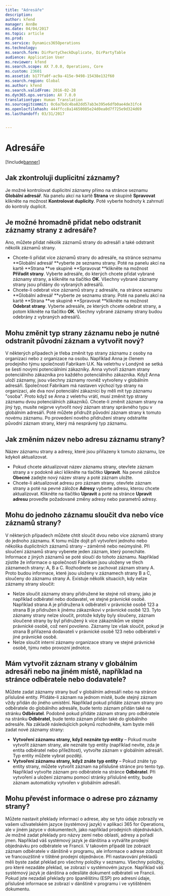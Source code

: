 ```yaml
---
title: "Adresáře"
description: 
author: kfend
manager: AnnBe
ms.date: 04/04/2017
ms.topic: article
ms.prod: 
ms.service: Dynamics365Operations
ms.technology: 
ms.search.form: DirPartyCheckDuplicate, DirPartyTable
audience: Application User
ms.reviewer: kfend
ms.search.scope: AX 7.0.0, Operations, Core
ms.custom: 23601
ms.assetid: b177fa0f-ac9a-415e-9498-15438e132f60
ms.search.region: Global
ms.author: kfend
ms.search.validFrom: 2016-02-28
ms.dyn365.ops.version: AX 7.0.0
translationtype: Human Translation
ms.sourcegitcommit: 0c6a7bdc4ba82dd57ab3e395e6dfb0ae4de31fc4
ms.openlocfilehash: 444ffcc8a14650085e24d0ea0d7f725e9d324d69
ms.lasthandoff: 03/31/2017


---
```


# <a name="address-books"></a>Adresáře

[!include[banner](../includes/banner.md)]




<a name="how-do-i-check-for-duplicate-records"></a>Jak zkontroluji duplicitní záznamy?
-------------------------------------

Je možné kontrolovat duplicitní záznamy přímo na stránce seznamu **Globální adresář**. Na panelu akcí na kartě **Strana** ve skupině **Spravovat** klikněte na možnost **Kontrolovat duplicity**. Poté vyberte hodnoty k zahrnutí do kontroly duplicit.

## <a name="can-i-bulk-add-or-delete-party-records-from-an-address-book"></a>Je možné hromadně přidat nebo odstranit záznamy strany z adresáře?
Ano, můžete přidat několik záznamů strany do adresáři a také odstranit několik záznamů strany.

-   Chcete-li přidat více záznamů strany do adresáře, na stránce seznamu **Globální adresář **vyberte ze seznamu strany. Poté na panelu akcí na kartě **Strana **ve skupině **Spravovat **klikněte na možnost **Přiřadit strany**. Vyberte adresáře, do kterých chcete přidat vybrané záznamy strany, a klikněte na tlačítko **OK**. Všechny vybrané záznamy strany jsou přidány do vybraných adresářů.
-   Chcete-li odebrat více záznamů strany z adresáře, na stránce seznamu **Globální adresář **vyberte ze seznamu strany. Poté na panelu akcí na kartě **Strana **ve skupině **Spravovat **klikněte na možnost **Odebrat strany**. Vyberte adresáře, ze kterých chcete odebrat strany, a potom klikněte na tlačítko **OK**. Všechny vybrané záznamy strany budou odebrány z vybraných adresářů.

## <a name="can-i-change-the-party-type-of-a-record-or-do-i-have-to-delete-the-old-record-and-create-a-new-one"></a>Mohu změnit typ strany záznamu nebo je nutné odstranit původní záznam a vytvořit nový?
V některých případech je třeba změnit typ strany záznamu z osoby na organizaci nebo z organizace na osobu. Například Anna je členem prodejního týmu společnosti Fabrikam U.K. Na veletrhu v Londýně se setká se šesti novými potenciálními zákazníky. Anna vytvoří záznam strany potenciálního zákazníka pro každého potenciálního zákazníka. Když Anna uloží záznamy, jsou všechny záznamy rovněž vytvořeny v globálním adresáři. Společnost Fabrikam má nastaven výchozí typ strany na organizaci, ale dva noví potenciální zákazníci by měli mít typ záznamu "osoba". Proto když se Anna z veletrhu vrátí, musí změnit typ strany záznamu dvou potenciálních zákazníků. Chcete-li změnit záznam strany na jiný typ, musíte nejprve vytvořit nový záznam strany správného typu v globálním adresáři. Poté můžete přidružit původní záznam strany k tomuto novému záznamu. Po provedení nového přidružení strany odstraňte původní záznam strany, který má nesprávný typ záznamu.

## <a name="how-do-i-change-the-name-or-address-of-a-party-record"></a>Jak změním název nebo adresu záznamu strany?
Název záznamu strany a adresy, které jsou přiřazeny k tomuto záznamu, lze kdykoli aktualizovat.

-   Pokud chcete aktualizovat název záznamu strany, otevřete záznam strany a v podokně akcí klikněte na tlačítko **Upravit**. Na pevné záložce **Obecné** zadejte nový název strany a poté záznam uložte.
-   Chcete-li aktualizovat adresu pro záznam strany, otevřete záznam strany a poté na pevné záložce **Adresy** vyberte adresu, kterou chcete aktualizovat. Klikněte na tlačítko **Upravit** a poté na stránce **Upravit adresu** proveďte požadované změny adresy nebo parametrů adresy.

## <a name="can-i-merge-two-or-more-party-records-into-one-record"></a>Mohu do jednoho záznamu sloučit dva nebo více záznamů strany?
V některých případech můžete chtít sloučit dvou nebo více záznamů strany do jednoho záznamu. K tomu může dojít při vytvoření jednoho nebo několika duplicitních záznamů strany – záměrně nebo neúmyslně. Při sloučení záznamů strany vyberete jeden záznam, který ponecháte. Informace z jiných záznamů se poté sloučí do tohoto záznamu. Například zjistíte že informace o společnosti Fabrikam jsou uloženy ve třech záznamech strany: A, B a C. Rozhodnete se zachovat záznam strany A. Proto budou informace, které jsou uloženy v záznamech strany B a C, sloučeny do záznamu strany A. Existuje několik situacích, kdy nelze záznamy strany sloučit:

-   Nelze sloučit záznamy strany přidružené ke stejné roli strany, jako je například odběratel nebo dodavatel, ve stejné právnické osobě. Například strana A je přidružena k odběrateli v právnické osobě 123 a strana B je přidružen k jinému zákazníkovi v právnické osobě 123. Tyto záznamy strany nelze sloučit, protože kdyby byly sloučeny, záznam sloučené strany by byl přidružený k více zákazníkům ve stejné právnické osobě, což není povoleno. Záznamy lze však sloučit, pokud je strana B přiřazená dodavateli v právnické osobě 123 nebo odběrateli v jiné právnické osobě.
-   Nelze sloučit interní záznamy organizace strany ve stejné právnické osobě, týmu nebo provozní jednotce.

## <a name="should-i-create-a-party-record-in-the-global-address-book-or-in-another-place-such-as-the-customer-or-vendor-page"></a>Mám vytvořit záznam strany v globálním adresáři nebo na jiném místě, například na stránce odběratele nebo dodavatele?
Můžete zadat záznamy strany buď v globálním adresáři nebo na stránce příslušné entity. Přidáte-li záznam na jednom místě, bude stejný záznam vždy přidán do jiného umístění. Například pokud přidáte záznam strany pro odběratele do globálního adresáře, bude tento záznam přidán také na stránku **Odběratel**. Podobně pokud přidáte záznam strany pro odběratele na stránku **Odběratel**, bude tento záznam přidán také do globálního adresáře. Na základě následujících pokynů rozhodněte, kam byste měli zadat nové záznamy strany:

-   **Vytvoření záznamu strany, když neznáte typ entity** – Pokud musíte vytvořit záznam strany, ale neznáte typ entity (například nevíte, zda je entita odběratel nebo příležitost), vytvořte záznam v globálním adresáři. Typ entity můžete vybrat později.
-   **Vytvoření záznamu strany, když znáte typ entity** – Pokud znáte typ entity strany, můžete vytvořit záznam na příslušné stránce pro tento typ. Například vytvořte záznam pro odběratele na stránce **Odběratel**. Při vytvoření a uložení záznamu pomocí stránky příslušné entity, bude záznam automaticky vytvořen v globálním adresáři.

## <a name="can-i-translate-address-information-for-party-records"></a>Mohu převést informace o adrese pro záznamy strany?
Můžete nastavit překlady informací o adrese, aby se tyto údaje zobrazily ve vašem uživatelském jazyce (systémový jazyk) v aplikaci 365 for Operations, ale v jiném jazyce v dokumentech, jako například prodejních objednávkách. Je možné zadat překlady pro názvy zemí nebo oblastí, adresy a pořadí jmen. Například váš systémový jazyk je dánština a vytváříte prodejní objednávku pro odběratele ve Francii. V takovém případě lze zobrazit záznam odběratele v dánštině v programu, ale informace o adrese zobrazit ve francouzštině v tištěné prodejní objednávce. Při nastavování překladů měli byste zadat překlad pro všechny položky v seznamu. Všechny položky, pro které nezadáte překlad, se zobrazí v systémovém jazyce. Například váš systémový jazyk je dánština a odesíláte dokument odběrateli ve Francii. Pokud jste nezadali překlady pro španělštinu (ESP) pro adresní údaje, příslušné informace se zobrazí v dánštině v programu i ve vytištěném dokumentu.




